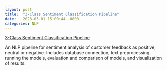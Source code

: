 ```yaml
---
layout: post
title:  "3-Class Sentiment Classification Pipeline"
date:   2023-03-01 15:00:44 -0800
categories: NLP
---
```


[3-Class Sentiment Classification Pipeline](https://github.com/coding-gen/coding-challenge)

An NLP pipeline for sentiment analysis of customer feedback as positive, neutral or negative. Includes database connection, text preprocessing, running the models, evaluation and comparison of models, and visualization of results. 